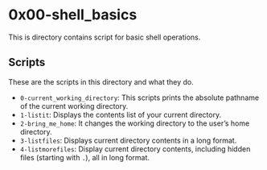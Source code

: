 # 0x00-shell_basics

This is directory contains script for basic shell operations.

## Scripts

These are the scripts in this directory and what they do.

- `0-current_working_directory`: This scripts prints the absolute pathname of the current working directory.
- `1-listit`: Displays the contents list of your current directory.
- `2-bring_me_home`: It changes the working directory to the user’s home directory.
- `3-listfiles`: Displays current directory contents in a long format.
- `4-listmorefiles`: Display current directory contents, including hidden files (starting with `.`), all in long format.
